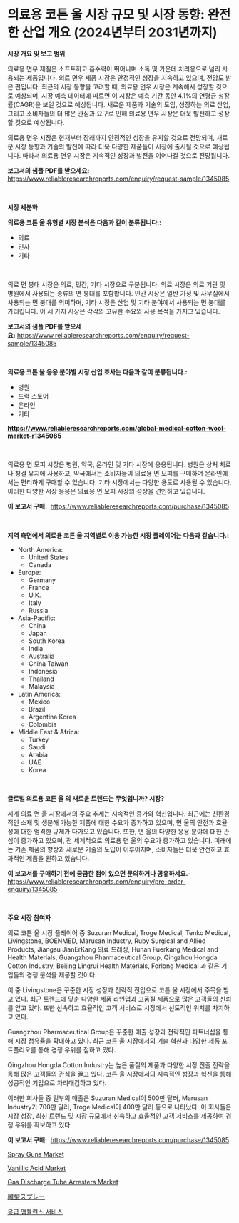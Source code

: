 <p><h1>의료용 코튼 울 시장 규모 및 시장 동향: 완전한 산업 개요 (2024년부터 2031년까지)</h1></p><p><strong>시장 개요 및 보고 범위</strong></p>
<p><p>의료용 면우 재질은 소프트하고 흡수력이 뛰어나며 소독 및 가운데 처리용으로 널리 사용되는 제품입니다. 의료 면우 제품 시장은 안정적인 성장을 지속하고 있으며, 전망도 밝은 편입니다. 최근의 시장 동향을 고려할 때, 의료용 면우 시장은 계속해서 성장할 것으로 예상되며, 시장 예측 데이터에 따르면 이 시장은 예측 기간 동안 4.1%의 연평균 성장률(CAGR)을 보일 것으로 예상됩니다. 새로운 제품과 기술의 도입, 성장하는 의료 산업, 그리고 소비자들의 더 많은 관심과 요구로 인해 의료용 면우 시장은 더욱 발전하고 성장할 것으로 예상됩니다. </p><p>의료용 면우 시장은 현재부터 장래까지 안정적인 성장을 유지할 것으로 전망되며, 새로운 시장 동향과 기술의 발전에 따라 더욱 다양한 제품들이 시장에 출시될 것으로 예상됩니다. 따라서 의료용 면우 시장은 지속적인 성장과 발전을 이어나갈 것으로 전망됩니다.</p></p>
<p><strong>보고서의 샘플 PDF를 받으세요:</strong> <a href="https://www.reliableresearchreports.com/enquiry/request-sample/1345085">https://www.reliableresearchreports.com/enquiry/request-sample/1345085</a></p>
<p>&nbsp;</p>
<p><strong>시장 세분화</strong></p>
<p><strong>의료용 코튼 울 유형별 시장 분석은 다음과 같이 분류됩니다.:</strong></p>
<p><ul><li>의료</li><li>민사</li><li>기타</li></ul></p>
<p>&nbsp;</p>
<p><p>의료 면 붕대 시장은 의료, 민간, 기타 시장으로 구분됩니다. 의료 시장은 의료 기관 및 병원에서 사용되는 종류의 면 붕대를 포함합니다. 민간 시장은 일반 가정 및 사무실에서 사용되는 면 붕대를 의미하며, 기타 시장은 산업 및 기타 분야에서 사용되는 면 붕대를 가리킵니다. 이 세 가지 시장은 각각의 고유한 수요와 사용 목적을 가지고 있습니다.</p></p>
<p><strong>보고서의 샘플 PDF를 받으세요:</strong>&nbsp;<a href="https://www.reliableresearchreports.com/enquiry/request-sample/1345085">https://www.reliableresearchreports.com/enquiry/request-sample/1345085</a></p>
<p>&nbsp;</p>
<p><strong> 의료용 코튼 울 응용 분야별 시장 산업 조사는 다음과 같이 분류됩니다.:</strong></p>
<p><ul><li>병원</li><li>드럭 스토어</li><li>온라인</li><li>기타</li></ul></p>
<p><strong><a href="https://www.reliableresearchreports.com/global-medical-cotton-wool-market-r1345085">https://www.reliableresearchreports.com/global-medical-cotton-wool-market-r1345085</a></strong></p>
<p>&nbsp;</p>
<p><p>의료용 면 모피 시장은 병원, 약국, 온라인 및 기타 시장에 응용됩니다. 병원은 상처 치료나 청결 유지에 사용하고, 약국에서는 소비자들이 의료용 면 모피를 구매하며 온라인에서는 편리하게 구매할 수 있습니다. 기타 시장에서는 다양한 용도로 사용될 수 있습니다. 이러한 다양한 시장 응용은 의료용 면 모피 시장의 성장을 견인하고 있습니다.</p></p>
<p><strong>이 보고서 구매:</strong>&nbsp; <a href="https://www.reliableresearchreports.com/purchase/1345085">https://www.reliableresearchreports.com/purchase/1345085</a></p>
<p>&nbsp;</p>
<p><strong>지역 측면에서 의료용 코튼 울 지역별로 이용 가능한 시장 플레이어는 다음과 같습니다.:</strong></p>
<p><ul>
    <li>
        North America:
        <ul>
            <li>United States</li>
            <li>Canada</li>
        </ul>
    </li>
    <li>
        Europe:
        <ul>
            <li>Germany</li>
            <li>France</li>
            <li>U.K.</li>
            <li>Italy</li>
            <li>Russia</li>
        </ul>
    </li>
    <li>
        Asia-Pacific:
        <ul>
            <li>China</li>
            <li>Japan</li>
            <li>South Korea</li>
            <li>India</li>
            <li>Australia</li>
            <li>China Taiwan</li>
            <li>Indonesia</li>
            <li>Thailand</li>
            <li>Malaysia</li>
        </ul>
    </li>
    <li>
        Latin America:
        <ul>
            <li>Mexico</li>
            <li>Brazil</li>
            <li>Argentina Korea</li>
            <li>Colombia</li>
        </ul>
    </li>
    <li>
        Middle East & Africa:
        <ul>
            <li>Turkey</li>
            <li>Saudi</li>
            <li>Arabia</li>
            <li>UAE</li>
            <li>Korea</li>
        </ul>
    </li>
    </ul></p>
<p>&nbsp;</p>
<p><strong>글로벌 의료용 코튼 울 의 새로운 트렌드는 무엇입니까? 시장?</strong></p>
<p><p>세계 의료 면 울 시장에서의 주요 추세는 지속적인 증가와 혁신입니다. 최근에는 친환경적인 소재 및 생분해 가능한 제품에 대한 수요가 증가하고 있으며, 면 울의 안전과 효율성에 대한 엄격한 규제가 다가오고 있습니다. 또한, 면 울의 다양한 응용 분야에 대한 관심이 증가하고 있으며, 전 세계적으로 의료용 면 울의 수요가 증가하고 있습니다. 미래에는 기존 제품의 향상과 새로운 기술의 도입이 이루어지며, 소비자들은 더욱 안전하고 효과적인 제품을 원하고 있습니다.</p></p>
<p><strong>이 보고서를 구매하기 전에 궁금한 점이 있으면 문의하거나 공유하세요.</strong>- <a href="https://www.reliableresearchreports.com/enquiry/pre-order-enquiry/1345085">https://www.reliableresearchreports.com/enquiry/pre-order-enquiry/1345085</a></p>
<p>&nbsp;</p>
<p><strong>주요 시장 참여자</strong></p>
<p><p>의료 코튼 울 시장 플레이어 중 Suzuran Medical, Troge Medical, Tenko Medical, Livingstone, BOENMED, Marusan Industry, Ruby Surgical and Allied Products, Jiangsu JianErKang 의료 드레싱, Hunan Fuerkang Medical and Health Materials, Guangzhou Pharmaceutical Group, Qingzhou Hongda Cotton Industry, Beijing Lingrui Health Materials, Forlong Medical 과 같은 기업들의 경쟁 분석을 제공할 것이다.</p><p>이 중 Livingstone은 꾸준한 시장 성장과 전략적 진입으로 코튼 울 시장에서 주목을 받고 있다. 최근 트렌드에 맞춘 다양한 제품 라인업과 고품질 제품으로 많은 고객들의 신뢰를 얻고 있다. 또한 신속하고 효율적인 고객 서비스로 시장에서 선도적인 위치를 차지하고 있다.</p><p>Guangzhou Pharmaceutical Group은 꾸준한 매출 성장과 전략적인 파트너십을 통해 시장 점유율을 확대하고 있다. 최근 코튼 울 시장에서의 기술 혁신과 다양한 제품 포트폴리오를 통해 경쟁 우위를 점하고 있다.</p><p>Qingzhou Hongda Cotton Industry는 높은 품질의 제품과 다양한 시장 진출 전략을 통해 많은 고객들의 관심을 끌고 있다. 코튼 울 시장에서의 지속적인 성장과 혁신을 통해 성공적인 기업으로 자리매김하고 있다.</p><p>이러한 회사들 중 일부의 매출은 Suzuran Medical이 500만 달러, Marusan Industry가 700만 달러, Troge Medical이 400만 달러 등으로 나타났다. 이 회사들은 시장 성장, 최신 트렌드 및 시장 규모에서 신속하고 효율적인 고객 서비스를 제공하여 경쟁 우위를 확보하고 있다.</p></p>
<p><strong>이 보고서 구매:</strong>&nbsp;&nbsp;<a href="https://www.reliableresearchreports.com/purchase/1345085">https://www.reliableresearchreports.com/purchase/1345085</a></p>
<p><p><a href="https://github.com/jerrycopelandthomaswsqd8q/Market-Research-Report-List-2/blob/main/spray-guns-market.md">Spray Guns Market</a></p><p><a href="https://issuu.com/reportprime-2/docs/vanillic-acid-market-size-2030.pptx">Vanillic Acid Market</a></p><p><a href="https://github.com/brenzgnarento/Market-Research-Report-List-2/blob/main/gas-discharge-tube-arresters-market.md">Gas Discharge Tube Arresters Market</a></p><p><a href="https://github.com/jkjreqjscoxx7/Market-Research-Report-List-1/blob/main/679033221776.md">離型スプレー</a></p><p><a href="https://medium.com/@danieldobroiu20221/%EA%B8%B4%EA%B8%89-%EA%B5%AC%EA%B8%89%EC%B0%A8-%EC%84%9C%EB%B9%84%EC%8A%A4-%EC%8B%9C%EC%9E%A5-%EB%B6%84%EC%84%9D-%EB%B0%8F-%EC%98%88%EC%B8%A1%EB%90%9C-%EA%B7%9C%EB%AA%A8-2024%EB%85%84%EB%B6%80%ED%84%B0-2031%EB%85%84%EA%B9%8C%EC%A7%80-d945af6eb839">응급 앰뷸런스 서비스</a></p></p>